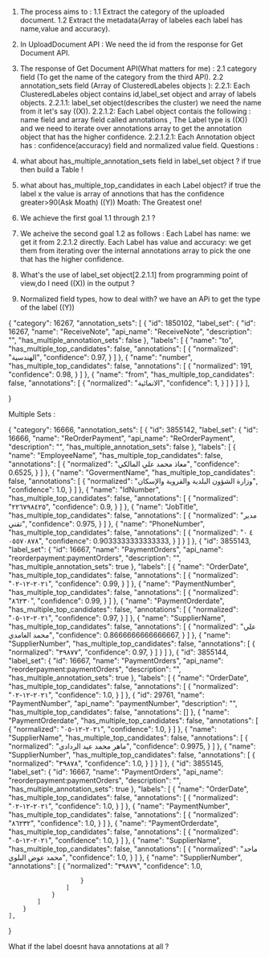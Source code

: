 1. The process aims to :
    1.1 Extract the category of the uploaded document.
    1.2 Extract the metadata(Array of labeles each label has name,value and accuracy).
1. In UploadDocument API :
    We need the id from the response for Get Document API.
2. The response of Get Document API(What matters for me) :
    2.1 category field (To get the name of the category from the third API).
    2.2 annotation_sets field (Array of ClusteredLabeles objects ):
        2.2.1: Each ClusteredLabeles object contains id,label_set object and array of labels objects.
            2.2.1.1: label_set object(describes the cluster) we need the name from it let's say ((X)).
            2.2.1.2: Each Label object contais the following : name field and array field called annotations , The Label type is ((X)) and we need to iterate over annotations array to get the annotation object that has the higher confidence.
                2.2.1.2.1: Each Annotation object has : confidence(accuracy) field and normalized value field.
Questions :
1. what about has_multiple_annotation_sets field in label_set object ?
    if true then build a Table !
    
2. what about has_multiple_top_candidates in each Label object?
    if true the label x the value is array of annotions that has the confidence greater>90(Ask Moath) ((Y))
    Moath: The Greatest one! 
3. We achieve the first goal 1.1 through 2.1 ?
4. We acheive the second goal 1.2 as follows :
    Each Label has name: we get it from 2.2.1.2 directly.
    Each Label has value and accuracy: we get them from iterating over the internal annotations array to pick the one that has the higher confidence.
5. What's the use of label_set object[2.2.1.1] from programming point of view,do I need ((X)) in the output ?
6. Normalized field types, how to deal with?
    we have an APi to get the type of the label ((Y))



{
    "category": 16267,
    "annotation_sets": [
        {
            "id": 1850102,
            "label_set": {
                "id": 16267,
                "name": "ReceiveNote",
                "api_name": "ReceiveNote",
                "description": "",
                "has_multiple_annotation_sets": false
            },
            "labels": [
                {
                    "name": "to",
                    "has_multiple_top_candidates": false,
                    "annotations": [
                        {
                            "normalized": "الهندسية",
                            "confidence": 0.97,
                        }
                    ]
                },
                {
                    "name": "number",
                    "has_multiple_top_candidates": false,
                    "annotations": [
                        {
                            "normalized": 191,
                            "confidence": 0.98,
                        }
                    ]
                },
                {
                    "name": "from",
                    "has_multiple_top_candidates": false,
                    "annotations": [
                        {
                            "normalized": "الانمائية",
                            "confidence": 1,
                        }
                    ]
                }
            ]
        }
    ],

}



Multiple Sets :

{
"category": 16666,
"annotation_sets": [
        {
            "id": 3855142,
            "label_set": {
                "id": 16666,
                "name": "ReOrderPayment",
                "api_name": "ReOrderPayment",
                "description": "",
                "has_multiple_annotation_sets": false
            },
            "labels": [
                {
                    "name": "EmployeeName",
                    "has_multiple_top_candidates": false,
                    "annotations": [
                        {
                            "normalized": "معاذ محمد علي المالكي",
                            "confidence": 0.6525,
                        }
                    ]
                },
                {
                    "name": "GovermentName",
                    "has_multiple_top_candidates": false,
                    "annotations": [
                        {
                            "normalized": "وزارة الشؤون البلدية والقروية والإسكان",
                            "confidence": 1.0,
                        }
                    ]
                },
                {
                    "name": "IdNumber",
                    "has_multiple_top_candidates": false,
                    "annotations": [
                        {
                            "normalized": "٢٢٦٧٩٨٤٢٥",
                            "confidence": 0.9,
                        }
                    ]
                },
                {
                    "name": "JobTitle",
                    "has_multiple_top_candidates": false,
                    "annotations": [
                        {
                            "normalized": "مدير تقني",
                            "confidence": 0.975,
                        }
                    ]
                },
                {
                    "name": "PhoneNumber",
                    "has_multiple_top_candidates": false,
                    "annotations": [
                        {
                            "normalized": "٤ ٠ ٠٥٥٧٠٨٧٨",
                            "confidence": 0.9033333333333333,
                        }
                    ]
                }
            ]
        },
        {
            "id": 3855143,
            "label_set": {
                "id": 16667,
                "name": "PaymentOrders",
                "api_name": "reorderpayment:paymentOrders",
                "description": "",
                "has_multiple_annotation_sets": true
            },
            "labels": [
                {
                    "name": "OrderDate",
                    "has_multiple_top_candidates": false,
                    "annotations": [
                        {
                            "normalized": "٢٠٢١-١٢-٠٢",
                            "confidence": 0.99,
                        }
                    ]
                },
                {
                    "name": "PaymentNumber",
                    "has_multiple_top_candidates": false,
                    "annotations": [
                        {
                            "normalized": "٨٦٢٣٠",
                            "confidence": 0.99,
                        }
                    ]
                },
                {
                    "name": "PaymentOrderdate",
                    "has_multiple_top_candidates": false,
                    "annotations": [
                        {
                            "normalized": "٢٠٢١-١٢-٠٥",
                            "confidence": 0.97,
                        }
                    ]
                },
                {
                    "name": "SupplierName",
                    "has_multiple_top_candidates": false,
                    "annotations": [
                        {
                            "normalized": "علي محمد الغامدي",
                            "confidence": 0.8666666666666667,
                        }
                    ]
                },
                {
                    "name": "SupplierNumber",
                    "has_multiple_top_candidates": false,
                    "annotations": [
                        {
                            "normalized": "٣٩٨٧٧",
                            "confidence": 0.97,
                        }
                    ]
                }
            ]
        },
        {
            "id": 3855144,
            "label_set": {
                "id": 16667,
                "name": "PaymentOrders",
                "api_name": "reorderpayment:paymentOrders",
                "description": "",
                "has_multiple_annotation_sets": true
            },
            "labels": [
                {
                    "name": "OrderDate",
                    "has_multiple_top_candidates": false,
                    "annotations": [
                        {
                            "normalized": "٢٠٢١-١٢-٠٢",
                            "confidence": 1.0,
                        }
                    ]
                },
                {
                    "id": 29761,
                    "name": "PaymentNumber",
                    "api_name": "paymentNumber",
                    "description": "",
                    "has_multiple_top_candidates": false,
                    "annotations": []
                },
                {
                    "name": "PaymentOrderdate",
                    "has_multiple_top_candidates": false,
                    "annotations": [
                        {
                            "normalized": "٢٠٢١-١٢-٠٥",
                            "confidence": 1.0,
                        }
                    ]
                },
                {
                    "name": "SupplierName",
                    "has_multiple_top_candidates": false,
                    "annotations": [
                        {
                            "normalized": "ماهر محمد عيد الردادي",
                            "confidence": 0.9975,
                        }
                    ]
                },
                {
                    "name": "SupplierNumber",
                    "has_multiple_top_candidates": false,
                    "annotations": [
                        {
                            "normalized": "٣٩٨٧٨",
                            "confidence": 1.0,
                        }
                    ]
                }
            ]
        },
        {
            "id": 3855145,
            "label_set": {
                "id": 16667,
                "name": "PaymentOrders",
                "api_name": "reorderpayment:paymentOrders",
                "description": "",
                "has_multiple_annotation_sets": true
            },
            "labels": [
                {
                    "name": "OrderDate",
                    "has_multiple_top_candidates": false,
                    "annotations": [
                        {
                            "normalized": "٢٠٢١-١٢-٠٢",
                            "confidence": 1.0,
                        }
                    ]
                },
                {
                    "name": "PaymentNumber",
                    "has_multiple_top_candidates": false,
                    "annotations": [
                        {
                            "normalized": "٨٦٢٣٢",
                            "confidence": 1.0,
                        }
                    ]
                },
                {
                    "name": "PaymentOrderdate",
                    "has_multiple_top_candidates": false,
                    "annotations": [
                        {
                            "normalized": "٢٠٢١-١٢-٠٥",
                            "confidence": 1.0,
                        }
                    ]
                },
                {
                    "name": "SupplierName",
                    "has_multiple_top_candidates": false,
                    "annotations": [
                        {
                            "normalized": "ماجد محمد عوض البلوي",
                            "confidence": 1.0,
                        }
                    ]
                },
                {
                    "name": "SupplierNumber",
                    "annotations": [
                        {
                            "normalized": "٣٩٨٧٩",
                            "confidence": 1.0,

                        }
                    ]
                }
            ]
        }
    ],
}




What if the label doesnt hava annotations at all ?

                

